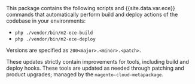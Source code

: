 <div markdown="1">
This package contains the following scripts and {{site.data.var.ece}} commands that automatically perform build and deploy actions of the codebase in your environments:

-   `php ./vendor/bin/m2-ece-build`
-   `php ./vendor/bin/m2-ece-deploy`

Versions are specified as `200<major>.<minor>.<patch>`.

These updates strictly contain improvements for tools, including build and deploy hooks. These tools are updated as needed through patching and product upgrades; managed by the `magento-cloud-metapackage`.

